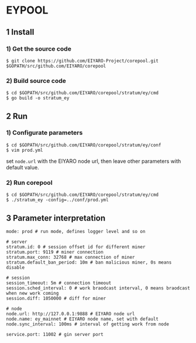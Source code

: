 EYPOOL
======

## 1 Install

### 1) Get the source code

```
$ git clone https://github.com/EIYARO-Project/corepool.git $GOPATH/src/github.com/EIYARO/corepool
```

### 2) Build source code

```
$ cd $GOPATH/src/github.com/EIYARO/corepool/stratum/ey/cmd
$ go build -o stratum_ey
```

## 2 Run

### 1) Configurate parameters

```
$ cd $GOPATH/src/github.com/EIYARO/corepool/stratum/ey/conf
$ vim prod.yml
```

set `node.url` with the EIYARO node url, then leave other parameters with default value.

### 2) Run corepool

```
$ cd $GOPATH/src/github.com/EIYARO/corepool/stratum/ey/cmd
$ ./stratum_ey -config=../conf/prod.yml
```

## 3 Parameter interpretation

```
mode: prod # run mode, defines logger level and so on

# server
stratum.id: 0 # session offset id for different miner
stratum.port: 9119 # miner connection
stratum.max_conn: 32768 # max connection of miner
stratum.default_ban_period: 10m # ban malicious miner, 0s means disable

# session
session_timeout: 5m # connection timeout
session.sched_interval: 0 # work braodcast interval, 0 means braodcast when new work coming
session.diff: 1050000 # diff for miner

# node
node.url: http://127.0.0.1:9888 # EIYARO node url
node.name: ey_mainnet # EIYARO node name, set with default
node.sync_interval: 100ms # interval of getting work from node

service.port: 11002 # gin server port
```
